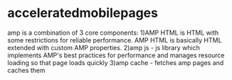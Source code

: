 # acceleratedmobilepages


amp is a combination of 3 core components:
1)AMP HTML is HTML with some restrictions for reliable performance. AMP HTML is basically HTML extended with custom AMP properties. 
2)amp js - js library which implements AMP's best practices for 
performance and manages resource loading so that page loads quickly
3)amp cache - fetches amp pages and caches them
